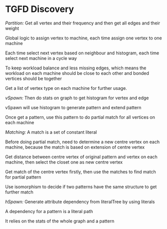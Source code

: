 # TGFD Discovery
*Partition:*
Get all vertex and their frequency and then get all edges and their weight

Global logic to assign vertex to machine, each time assign one vertex to one machine

Each time select next vertex based on neighbour and histogram, each time select next machine in a cycle way

To keep workload balance and less missing edges, which means the workload on each machine should be close to each other and bonded vertices should be together

Get a list of vertex type on each machine for further usage. 

*vSpawn:*
Then do stats on graph to get histogram for vertex and edge

vSpawn will use histogram to generate pattern and extend pattern

Once get a pattern, use this pattern to do partial match for all vertices on each machine

*Matching:*
A match is a set of constant literal

Before doing partial match, need to determine a new centre vertex on each machine, because the match is based on extension of centre vertex

Get distance between centre vertex of original pattern and vertex on each machine, then select the closet one as new centre vertex

Get match of the centre vertex firstly, then use the matches to find match for partial pattern

Use isomorphism to decide if two patterns have the same structure to get further match

*hSpawn:*
Generate attribute dependency from literalTree by using literals

A dependency for a pattern is a literal path

It relies on the stats of the whole graph and a pattern

